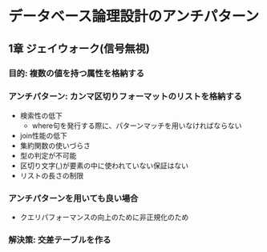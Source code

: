 # データベース論理設計のアンチパターン
## 1章 ジェイウォーク(信号無視)
### 目的: 複数の値を持つ属性を格納する
### アンチパターン: カンマ区切りフォーマットのリストを格納する
- 検索性の低下
    - where句を発行する際に、パターンマッチを用いなければならない
- join性能の低下
- 集約関数の使いづらさ
- 型の判定が不可能
- 区切り文字(,)が要素の中に使われていない保証はない
- リストの長さの制限

### アンチパターンを用いても良い場合
- クエリパフォーマンスの向上のために非正規化のため

### 解決策: 交差テーブルを作る
